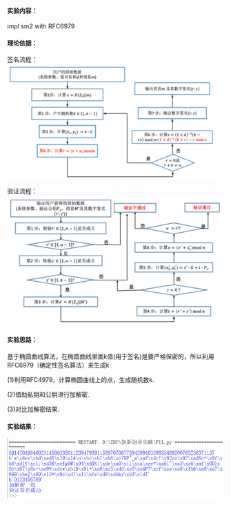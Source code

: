 #### 实验内容：
impl sm2 with RFC6979
#### 理论依据：
签名流程：
![img](https://github.com/Azzzting/homework-group-48/blob/main/Project11/img/2.png)

验证流程：
![img](https://github.com/Azzzting/homework-group-48/blob/main/Project11/img/3.png)
#### 实验思路：
基于椭圆曲线算法，在椭圆曲线里面k值(用于签名)是要严格保密的，所以利用RFC6979（确定性签名算法）来生成k

(1)利用RFC4979，计算椭圆曲线上的点，生成随机数k.

(2)借助私钥和公钥进行加解密.

(3)对比加解密结果.
#### 实验结果：
![img](https://github.com/Azzzting/homework-group-48/blob/main/Project11/img/1.png)
